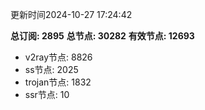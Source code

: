 更新时间2024-10-27 17:24:42

**总订阅: 2895**
**总节点: 30282**
**有效节点: 12693**
- v2ray节点: 8826
- ss节点: 2025
- trojan节点: 1832
- ssr节点: 10
